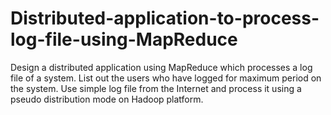 # Distributed-application-to-process-log-file-using-MapReduce
Design a distributed application using MapReduce which processes a log file of a system. List out the users who have logged for maximum period on the system. Use simple log file from the Internet and process it using a pseudo distribution mode on Hadoop platform.
